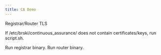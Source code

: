 ```yaml
---
title: CA Demo
---
```


Registrar/Router TLS

If /etc/brski/continuous_assurance/ does not contain certificates/keys, run script.sh.

Run registrar binary.
Run router binary.